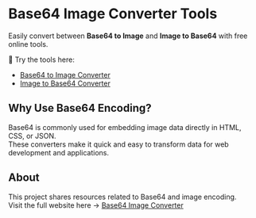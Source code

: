 # Base64 Image Converter Tools

Easily convert between **Base64 to Image** and **Image to Base64** with free online tools.  

🔗 Try the tools here:  
- [Base64 to Image Converter](https://base64imageconverter.com/)  
- [Image to Base64 Converter](https://base64imageconverter.com/image-to-base64/)  

## Why Use Base64 Encoding?
Base64 is commonly used for embedding image data directly in HTML, CSS, or JSON.  
These converters make it quick and easy to transform data for web development and applications.  

## About
This project shares resources related to Base64 and image encoding.  
Visit the full website here → [Base64 Image Converter](https://base64imageconverter.com/)  
